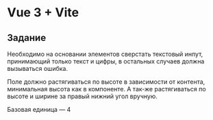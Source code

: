 # Vue 3 + Vite

## Задание

Необходимо на основании элементов сверстать текстовый инпут, принимающий только текст и цифры, в остальных случаев должна вызываться ошибка.

Поле должно растягиваться по высоте в зависимости от контента, минимальная высота как в компоненте.
А так-же растягиваться по высоте и ширине за правый нижний угол вручную.

Базовая единица — 4
